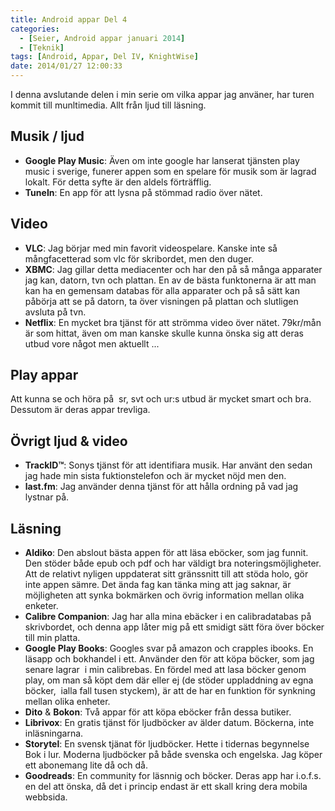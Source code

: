 ```yaml
---
title: Android appar Del 4
categories:
  - [Seier, Android appar januari 2014]
  - [Teknik]
tags: [Android, Appar, Del IV, KnightWise]
date: 2014/01/27 12:00:33
---
```

I denna avslutande delen i min serie om vilka appar jag använer, har turen kommit till munltimedia. Allt från ljud till läsning.

## Musik / ljud

* **Google Play Music**: Även om inte google har lanserat tjänsten play music i sverige, funerer appen som en spelare för musik som är lagrad lokalt. För detta syfte är den aldels förträfflig.
* **TuneIn**: En app för att lysna på stömmad radio över nätet.

## Video

* **VLC**: Jag börjar med min favorit videospelare. Kanske inte så mångfacetterad som vlc för skribordet, men den duger.
* **XBMC**: Jag gillar detta mediacenter och har den på så många apparater jag kan, datorn, tvn och plattan. En av de bästa funktonerna är att man kan ha en gemensam databas för alla apparater och på så sätt kan påbörja att se på datorn, ta över visningen på plattan och slutligen avsluta på tvn.
* **Netflix**: En mycket bra tjänst för att strömma video över nätet. 79kr/mån är som hittat, även om man kanske skulle kunna önska sig att deras utbud vore något men aktuellt ...

## Play appar

Att kunna se och höra på  sr, svt och ur:s utbud är mycket smart och bra. Dessutom är deras appar trevliga.

## Övrigt ljud & video

* **TrackID™**: Sonys tjänst för att identifiara musik. Har använt den sedan jag hade min sista fuktionstelefon och är mycket nöjd men den.
* **last.fm**: Jag använder denna tjänst för att hålla ordning på vad jag lystnar på.

## Läsning

* **Aldiko**: Den abslout bästa appen för att läsa eböcker, som jag funnit. Den stöder både epub och pdf och har väldigt bra noteringsmöjligheter. Att de relativt nyligen uppdaterat sitt gränssnitt till att stöda holo, gör inte appen sämre. Det ända fag kan tänka ming att jag saknar, är möjligheten att synka bokmärken och övrig information mellan olika enketer.
* **Calibre Companion**: Jag har alla mina ebäcker i en calibradatabas på skrivbordet, och denna app låter mig på ett smidigt sätt föra över böcker till min platta.
* **Google Play Books**: Googles svar på amazon och crapples ibooks. En läsapp och bokhandel i ett. Använder den för att köpa böcker, som jag senare lagrar  i min calibrebas. En fördel med att lasa böcker genom play, om man så köpt dem där eller ej (de stöder uppladdning av egna böcker,  ialla fall tusen styckem), är att de har en funktion för synkning mellan olika enheter.
* **Dito** & **Bokon**: Två appar för att köpa eböcker från dessa butiker.
* **Librivox**: En gratis tjänst för ljudböcker av älder datum. Böckerna, inte inläsningarna.
* **Storytel**: En svensk tjänat för ljudböcker. Hette i tidernas begynnelse Bok i lur. Moderna ljudböcker på både svenska och engelska. Jag köper ett abonemang lite då och då.
* **Goodreads**: En community for läsnnig och böcker. Deras app har i.o.f.s. en del att önska, då det i princip endast är ett skall kring dera mobila webbsida.
